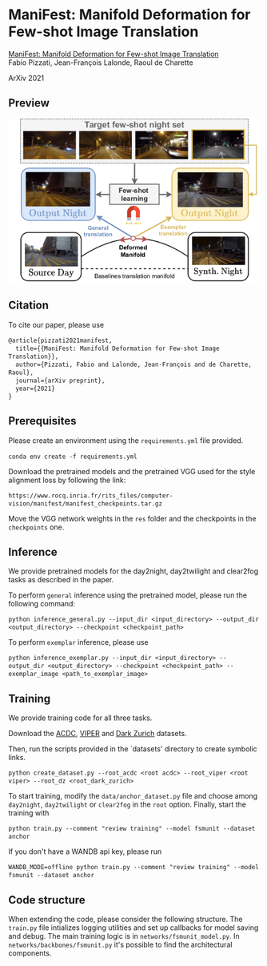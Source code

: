 # ManiFest: Manifold Deformation for Few-shot Image Translation

[ManiFest: Manifold Deformation for Few-shot Image Translation](https://arxiv.org/abs/2111.13681)  
Fabio Pizzati, Jean-François Lalonde, Raoul de Charette  

ArXiv 2021

## Preview

![teaser](teaser.png)

## Citation
To cite our paper, please use
```
@article{pizzati2021manifest,
  title={{ManiFest: Manifold Deformation for Few-shot Image Translation}},
  author={Pizzati, Fabio and Lalonde, Jean-François and de Charette, Raoul},
  journal={arXiv preprint},
  year={2021}
}
```

## Prerequisites
Please create an environment using the `requirements.yml` file provided.

```conda env create -f requirements.yml```

Download the pretrained models and the pretrained VGG used for the style alignment loss by following the link:

```
https://www.rocq.inria.fr/rits_files/computer-vision/manifest/manifest_checkpoints.tar.gz
```

Move the VGG network weights in the `res` folder and the checkpoints in the `checkpoints` one.

## Inference 
We provide pretrained models for the day2night, day2twilight and clear2fog tasks as described in the paper.

To perform `general` inference using the pretrained model, please run the following command:

```
python inference_general.py --input_dir <input_directory> --output_dir <output_directory> --checkpoint <checkpoint_path>
```

To perform `exemplar` inference, please use

```
python inference_exemplar.py --input_dir <input_directory> --output_dir <output_directory> --checkpoint <checkpoint_path> --exemplar_image <path_to_exemplar_image>
```

## Training

We provide training code for all three tasks. 

Download the [ACDC](https://acdc.vision.ee.ethz.ch/), 
[VIPER](https://playing-for-benchmarks.org/) and 
[Dark Zurich](https://www.trace.ethz.ch/publications/2019/GCMA_UIoU/) datasets.

Then, run the scripts provided in the `datasets' directory to create symbolic links.

```
python create_dataset.py --root_acdc <root acdc> --root_viper <root viper> --root_dz <root_dark_zurich>
```

To start training, modify the `data/anchor_dataset.py` file and choose among `day2night`, `day2twilight`
or `clear2fog` in the `root` option. Finally, start the training with

```
python train.py --comment "review training" --model fsmunit --dataset anchor
```

If you don't have a WANDB api key, please run

```
WANDB_MODE=offline python train.py --comment "review training" --model fsmunit --dataset anchor
```

## Code structure
When extending the code, please consider the following structure. The `train.py` file intializes logging utilities and set up callbacks for model saving and debug. The main training logic 
is in `networks/fsmunit_model.py`. In `networks/backbones/fsmunit.py` it's possible to find the architectural components.
